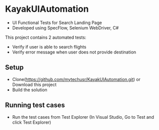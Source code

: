 # KayakUIAutomation
- UI Functional Tests for Search Landing Page
- Developed using SpecFlow, Selenium WebDriver, C#

This project contains 2 automated tests:
- Verify if user is able to search flights
- Verify error message when user does not provide destination

## Setup
- Clone(https://github.com/mytechusr/KayakUIAutomation.git) or Download this project
- Build the solution

## Running test cases
- Run the test cases from Test Explorer (In Visual Studio, Go to Test and click Test Explorer)
